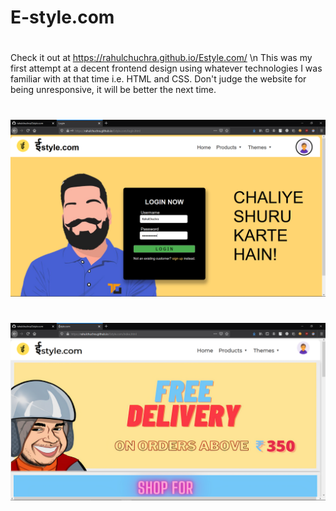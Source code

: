 # E-style.com
#
Check it out at https://rahulchuchra.github.io/Estyle.com/ \n
This was my first attempt at a decent frontend design using whatever technologies I was familiar with at that time i.e. HTML and CSS.
Don't judge the website for being unresponsive, it will be better the next time.
#
![loginpage](loginpage.PNG)
#
![homepage](homepage.png)


